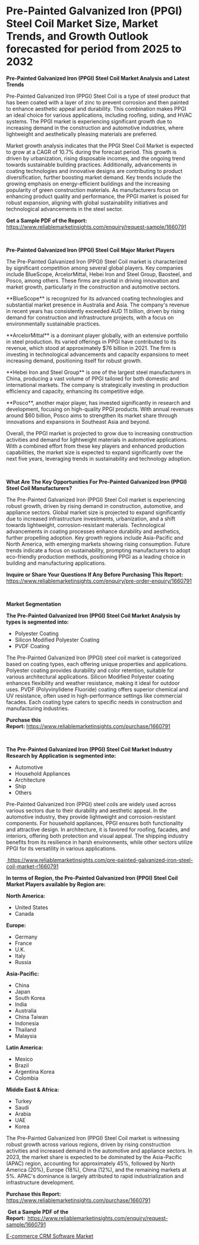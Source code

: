 <p><h1>Pre-Painted Galvanized Iron (PPGI) Steel Coil Market Size, Market Trends, and Growth Outlook forecasted for period from 2025 to 2032</h1></p><p><strong>Pre-Painted Galvanized Iron (PPGI) Steel Coil Market Analysis and Latest Trends</strong></p>
<p><p>Pre-Painted Galvanized Iron (PPGI) Steel Coil is a type of steel product that has been coated with a layer of zinc to prevent corrosion and then painted to enhance aesthetic appeal and durability. This combination makes PPGI an ideal choice for various applications, including roofing, siding, and HVAC systems. The PPGI market is experiencing significant growth due to increasing demand in the construction and automotive industries, where lightweight and aesthetically pleasing materials are preferred.</p><p>Market growth analysis indicates that the PPGI Steel Coil Market is expected to grow at a CAGR of 10.7% during the forecast period. This growth is driven by urbanization, rising disposable incomes, and the ongoing trend towards sustainable building practices. Additionally, advancements in coating technologies and innovative designs are contributing to product diversification, further boosting market demand. Key trends include the growing emphasis on energy-efficient buildings and the increasing popularity of green construction materials. As manufacturers focus on enhancing product quality and performance, the PPGI market is poised for robust expansion, aligning with global sustainability initiatives and technological advancements in the steel sector.</p></p>
<p><strong>Get a Sample PDF of the Report:&nbsp;</strong> <a href="https://www.reliablemarketinsights.com/enquiry/request-sample/1660791?utm_campaign=1894&utm_medium=2&utm_source=Github&utm_content=ia&utm_term=17012025&utm_id=pre-painted-galvanized-iron-ppgi-steel-coil">https://www.reliablemarketinsights.com/enquiry/request-sample/1660791</a></p>
<p>&nbsp;</p>
<p><strong>Pre-Painted Galvanized Iron (PPGI) Steel Coil Major Market Players</strong></p>
<p><p>The Pre-Painted Galvanized Iron (PPGI) Steel Coil market is characterized by significant competition among several global players. Key companies include BlueScope, ArcelorMittal, Hebei Iron and Steel Group, Baosteel, and Posco, among others. These firms are pivotal in driving innovation and market growth, particularly in the construction and automotive sectors.</p><p>**BlueScope** is recognized for its advanced coating technologies and substantial market presence in Australia and Asia. The company's revenue in recent years has consistently exceeded AUD 11 billion, driven by rising demand for construction and infrastructure projects, with a focus on environmentally sustainable practices.</p><p>**ArcelorMittal** is a dominant player globally, with an extensive portfolio in steel production. Its varied offerings in PPGI have contributed to its revenue, which stood at approximately $76 billion in 2021. The firm is investing in technological advancements and capacity expansions to meet increasing demand, positioning itself for robust growth.</p><p>**Hebei Iron and Steel Group** is one of the largest steel manufacturers in China, producing a vast volume of PPGI tailored for both domestic and international markets. The company is strategically investing in production efficiency and capacity, enhancing its competitive edge.</p><p>**Posco**, another major player, has invested significantly in research and development, focusing on high-quality PPGI products. With annual revenues around $60 billion, Posco aims to strengthen its market share through innovations and expansions in Southeast Asia and beyond.</p><p>Overall, the PPGI market is projected to grow due to increasing construction activities and demand for lightweight materials in automotive applications. With a combined effort from these key players and enhanced production capabilities, the market size is expected to expand significantly over the next five years, leveraging trends in sustainability and technology adoption.</p></p>
<p>&nbsp;</p>
<p><strong>What Are The Key Opportunities For Pre-Painted Galvanized Iron (PPGI) Steel Coil Manufacturers?</strong></p>
<p><p>The Pre-Painted Galvanized Iron (PPGI) Steel Coil market is experiencing robust growth, driven by rising demand in construction, automotive, and appliance sectors. Global market size is projected to expand significantly due to increased infrastructure investments, urbanization, and a shift towards lightweight, corrosion-resistant materials. Technological advancements in coating processes enhance durability and aesthetics, further propelling adoption. Key growth regions include Asia-Pacific and North America, with emerging markets showing rising consumption. Future trends indicate a focus on sustainability, prompting manufacturers to adopt eco-friendly production methods, positioning PPGI as a leading choice in building and manufacturing applications.</p></p>
<p><strong>Inquire or Share Your Questions If Any Before Purchasing This Report:</strong> <a href="https://www.reliablemarketinsights.com/enquiry/pre-order-enquiry/1660791?utm_campaign=1894&utm_medium=2&utm_source=Github&utm_content=ia&utm_term=17012025&utm_id=pre-painted-galvanized-iron-ppgi-steel-coil">https://www.reliablemarketinsights.com/enquiry/pre-order-enquiry/1660791</a></p>
<p>&nbsp;</p>
<p><strong>Market Segmentation</strong></p>
<p><strong>The Pre-Painted Galvanized Iron (PPGI) Steel Coil Market Analysis by types is segmented into:</strong></p>
<p><ul><li>Polyester Coating</li><li>Silicon Modified Polyester Coating</li><li>PVDF Coating</li></ul></p>
<p><p>The Pre-Painted Galvanized Iron (PPGI) steel coil market is categorized based on coating types, each offering unique properties and applications. Polyester coating provides durability and color retention, suitable for various architectural applications. Silicon Modified Polyester coating enhances flexibility and weather resistance, making it ideal for outdoor uses. PVDF (Polyvinylidene Fluoride) coating offers superior chemical and UV resistance, often used in high-performance settings like commercial facades. Each coating type caters to specific needs in construction and manufacturing industries.</p></p>
<p><strong>Purchase this Report:&nbsp;</strong><a href="https://www.reliablemarketinsights.com/purchase/1660791?utm_campaign=1894&utm_medium=2&utm_source=Github&utm_content=ia&utm_term=17012025&utm_id=pre-painted-galvanized-iron-ppgi-steel-coil">https://www.reliablemarketinsights.com/purchase/1660791</a></p>
<p>&nbsp;</p>
<p><strong>The Pre-Painted Galvanized Iron (PPGI) Steel Coil Market Industry Research by Application is segmented into:</strong></p>
<p><ul><li>Automotive</li><li>Household Appliances</li><li>Architecture</li><li>Ship</li><li>Others</li></ul></p>
<p><p>Pre-Painted Galvanized Iron (PPGI) steel coils are widely used across various sectors due to their durability and aesthetic appeal. In the automotive industry, they provide lightweight and corrosion-resistant components. For household appliances, PPGI ensures both functionality and attractive design. In architecture, it is favored for roofing, facades, and interiors, offering both protection and visual appeal. The shipping industry benefits from its resilience in harsh environments, while other sectors utilize PPGI for its versatility in various applications.</p></p>
<p><a href="https://www.reliablemarketinsights.com/pre-painted-galvanized-iron-steel-coil-market-r1660791?utm_campaign=1894&utm_medium=2&utm_source=Github&utm_content=ia&utm_term=17012025&utm_id=pre-painted-galvanized-iron-ppgi-steel-coil">&nbsp;https://www.reliablemarketinsights.com/pre-painted-galvanized-iron-steel-coil-market-r1660791</a></p>
<p><strong>In terms of Region, the Pre-Painted Galvanized Iron (PPGI) Steel Coil Market Players available by Region are:</strong></p>
<p>
    <p> <strong> North America: </strong>
        <ul>
            <li>United States</li>
            <li>Canada</li>
        </ul>
        </p> 
    <p> <strong> Europe: </strong>
        <ul>
            <li>Germany</li>
            <li>France</li>
            <li>U.K.</li>
            <li>Italy</li>
            <li>Russia</li>
        </ul>
        </p> 
    <p> <strong> Asia-Pacific: </strong>
        <ul>
            <li>China</li>
            <li>Japan</li>
            <li>South Korea</li>
            <li>India</li>
            <li>Australia</li>
            <li>China Taiwan</li>
            <li>Indonesia</li>
            <li>Thailand</li>
            <li>Malaysia</li>
        </ul>
        </p> 
    <p> <strong> Latin America: </strong>
        <ul>
            <li>Mexico</li>
            <li>Brazil</li>
            <li>Argentina Korea</li>
            <li>Colombia</li>
        </ul>
        </p> 
    <p> <strong> Middle East & Africa: </strong>
        <ul>
            <li>Turkey</li>
            <li>Saudi</li>
            <li>Arabia</li>
            <li>UAE</li>
            <li>Korea</li>
        </ul>
    </p>
    </p>
<p><p>The Pre-Painted Galvanized Iron (PPGI) Steel Coil market is witnessing robust growth across various regions, driven by rising construction activities and increased demand in the automotive and appliance sectors. In 2023, the market share is expected to be dominated by the Asia-Pacific (APAC) region, accounting for approximately 45%, followed by North America (20%), Europe (18%), China (12%), and the remaining markets at 5%. APAC's dominance is largely attributed to rapid industrialization and infrastructure development.</p></p>
<p><strong>Purchase this Report: </strong><a href="https://www.reliablemarketinsights.com/purchase/1660791?utm_campaign=1894&utm_medium=2&utm_source=Github&utm_content=ia&utm_term=17012025&utm_id=pre-painted-galvanized-iron-ppgi-steel-coil">https://www.reliablemarketinsights.com/purchase/1660791</a></p>
<p>&nbsp;<strong>Get a Sample PDF of the Report:&nbsp;&nbsp;</strong><a href="https://www.reliablemarketinsights.com/enquiry/request-sample/1660791?utm_campaign=1894&utm_medium=2&utm_source=Github&utm_content=ia&utm_term=17012025&utm_id=pre-painted-galvanized-iron-ppgi-steel-coil">https://www.reliablemarketinsights.com/enquiry/request-sample/1660791</a></p>
<p><strong></strong></p>
<p><p><a href="https://github.com/marloy8/Market-Research-Report-List-6/blob/main/e-commerce-crm-software-market.md?utm_campaign=1894&utm_medium=2&utm_source=Github&utm_content=ia&utm_term=17012025&utm_id=pre-painted-galvanized-iron-ppgi-steel-coil">E-commerce CRM Software Market</a></p></p>
